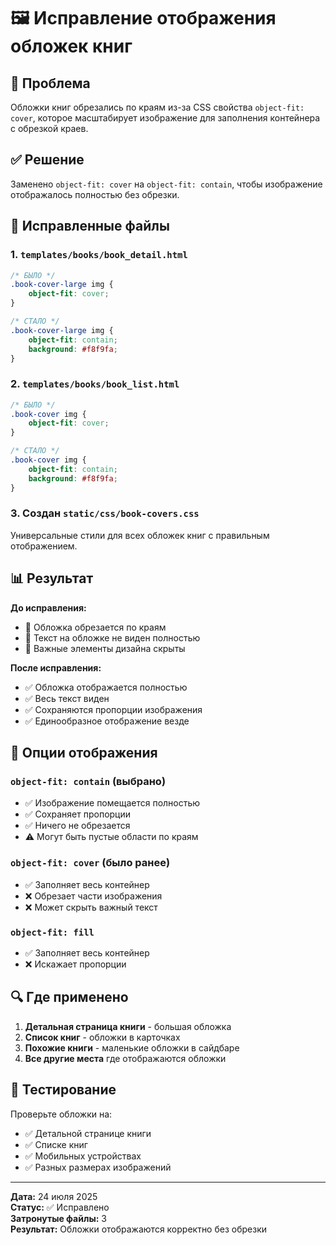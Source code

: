 # 🖼️ Исправление отображения обложек книг

## 🎯 Проблема
Обложки книг обрезались по краям из-за CSS свойства `object-fit: cover`, которое масштабирует изображение для заполнения контейнера с обрезкой краев.

## ✅ Решение
Заменено `object-fit: cover` на `object-fit: contain`, чтобы изображение отображалось полностью без обрезки.

## 🔧 Исправленные файлы

### 1. **`templates/books/book_detail.html`**
```css
/* БЫЛО */
.book-cover-large img {
    object-fit: cover;
}

/* СТАЛО */
.book-cover-large img {
    object-fit: contain;
    background: #f8f9fa;
}
```

### 2. **`templates/books/book_list.html`**
```css
/* БЫЛО */
.book-cover img {
    object-fit: cover;
}

/* СТАЛО */
.book-cover img {
    object-fit: contain;
    background: #f8f9fa;
}
```

### 3. **Создан `static/css/book-covers.css`**
Универсальные стили для всех обложек книг с правильным отображением.

## 📊 Результат

**До исправления:**
- 🚫 Обложка обрезается по краям
- 🚫 Текст на обложке не виден полностью
- 🚫 Важные элементы дизайна скрыты

**После исправления:**
- ✅ Обложка отображается полностью
- ✅ Весь текст виден
- ✅ Сохраняются пропорции изображения
- ✅ Единообразное отображение везде

## 🎨 Опции отображения

### `object-fit: contain` (выбрано)
- ✅ Изображение помещается полностью
- ✅ Сохраняет пропорции
- ✅ Ничего не обрезается
- ⚠️ Могут быть пустые области по краям

### `object-fit: cover` (было ранее)
- ✅ Заполняет весь контейнер
- ❌ Обрезает части изображения
- ❌ Может скрыть важный текст

### `object-fit: fill`
- ✅ Заполняет весь контейнер
- ❌ Искажает пропорции

## 🔍 Где применено

1. **Детальная страница книги** - большая обложка
2. **Список книг** - обложки в карточках
3. **Похожие книги** - маленькие обложки в сайдбаре
4. **Все другие места** где отображаются обложки

## 📱 Тестирование

Проверьте обложки на:
- ✅ Детальной странице книги
- ✅ Списке книг
- ✅ Мобильных устройствах
- ✅ Разных размерах изображений

---

**Дата:** 24 июля 2025  
**Статус:** ✅ Исправлено  
**Затронутые файлы:** 3  
**Результат:** Обложки отображаются корректно без обрезки
